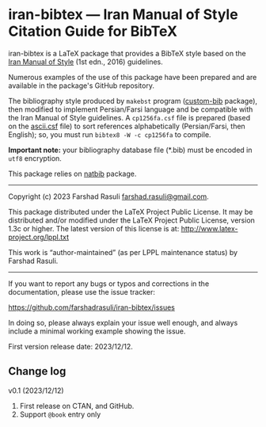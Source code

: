 # iran-bibtex — Iran Manual of Style Citation Guide for BibTeX
iran-bibtex is a LaTeX package that provides a BibTeX style based on the [Iran Manual of Style](https://imos.irandoc.ac.ir) (1st edn., 2016) guidelines.

Numerous examples of the use of this package have been prepared and are available in the package's GitHub repository.

The bibliography style produced by `makebst` program ([custom-bib](https://ctan.org/pkg/custom-bib) package), then modified to implement Persian/Farsi language and be compatible with the Iran Manual of Style guidelines. A `cp1256fa.csf` file is prepared (based on the [ascii.csf](https://ctan.org/tex-archive/biblio/bibtex/bibtex-x/csf/ascii.csf) file) to sort references alphabetically (Persian/Farsi, then English); so, you must run `bibtex8 -W -c cp1256fa` to compile.

**Important note:** your bibliography database file (*.bib) must be encoded in `utf8` encryption.

This package relies on [natbib](https://ctan.org/pkg/natbib) package.
___

Copyright (c) 2023 Farshad Rasuli <farshad.rasuli@gmail.com>.</br>

This package distributed under the LaTeX Project Public License. It may be distributed and/or modified under the LaTeX Project Public License, version 1.3c or higher. The latest version of this license is at: http://www.latex-project.org/lppl.txt

This work is “author-maintained” (as per LPPL maintenance status)
by Farshad Rasuli.
___

If you want to report any bugs or typos and corrections in the
documentation, please use the issue tracker:

  <https://github.com/farshadrasuli/iran-bibtex/issues>

In doing so, please always explain your issue well enough, and always
include a minimal working example showing the issue.

First version release date: 2023/12/12.


## Change log
v0.1 (2023/12/12)
  1. First release on CTAN, and GitHub.
  2. Support `@book` entry only

